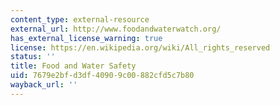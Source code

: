 ```yaml
---
content_type: external-resource
external_url: http://www.foodandwaterwatch.org/
has_external_license_warning: true
license: https://en.wikipedia.org/wiki/All_rights_reserved
status: ''
title: Food and Water Safety
uid: 7679e2bf-d3df-4090-9c00-882cfd5c7b80
wayback_url: ''
---
```

